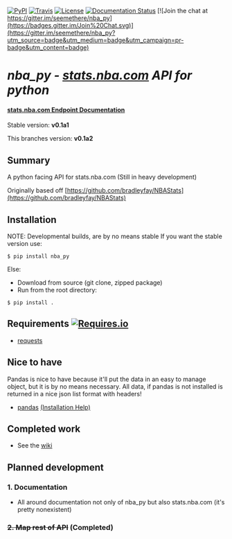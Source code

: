 [![PyPI](https://img.shields.io/pypi/v/nba_py.svg?style=flat-square)](https://pypi.python.org/pypi/nba_py) [![Travis](https://img.shields.io/travis/seemethere/nba_py.svg?style=flat-square)](https://travis-ci.org/seemethere/nba_py)    [![License](https://img.shields.io/pypi/l/nba_py.svg?style=flat-square)](https://github.com/seemethere/nba_py/blob/master/LICENSE)
[![Documentation Status](https://readthedocs.org/projects/nba-py/badge/?version=0.1a2)](http://nba-py.readthedocs.org/en/0.1a2/)
[![Join the chat at https://gitter.im/seemethere/nba_py](https://badges.gitter.im/Join%20Chat.svg)](https://gitter.im/seemethere/nba_py?utm_source=badge&utm_medium=badge&utm_campaign=pr-badge&utm_content=badge)

# *nba_py - [stats.nba.com](http://stats.nba.com) API for python*

#### [stats.nba.com Endpoint Documentation](https://github.com/seemethere/nba_py/wiki/stats.nba.com-Endpoint-Documentation)

Stable version: **v0.1a1**

This branches version: **v0.1a2**

## Summary
A python facing API for stats.nba.com (Still in heavy development)


Originally based off [https://github.com/bradleyfay/NBAStats](https://github.com/bradleyfay/NBAStats)

## Installation
NOTE: Developmental builds, are by no means stable If you want the stable version use:

```
$ pip install nba_py
```

Else:
- Download from source (git clone, zipped package)
- Run from the root directory:

```
$ pip install .
```

## Requirements [![Requires.io](https://img.shields.io/requires/github/seemethere/nba_py.svg?style=flat-square)](https://requires.io/github/seemethere/nba_py/requirements/?branch=master)
- [requests](http://www.python-requests.org/en/latest/)

## Nice to have
Pandas is nice to have because it'll put the data in an easy to manage object, but it is by no means necessary. All data, if pandas is not installed is returned in a nice json list format with headers!
- [pandas](http://pandas.pydata.org/) [(Installation Help)](https://github.com/seemethere/nba_py/wiki/Installing-pandas)

## Completed work
- See the [wiki](https://github.com/seemethere/nba_py/wiki/Completed-Work-Log)

## Planned development
### 1. Documentation
- All around documentation not only of nba_py but also stats.nba.com (it's pretty nonexistent)

### ~~2. Map rest of API~~ (Completed)
